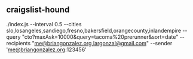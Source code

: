 craigslist-hound
----------------


./index.js --interval 0.5 --cities slo,losangeles,sandiego,fresno,bakersfield,orangecounty,inlandempire --query "cto?maxAsk=10000&query=tacoma%20prerunner&sort=date" --recipients "me@briangonzalez.org,largonzal@gmail.com" --sender 'me@briangonzalez.org:123456'
